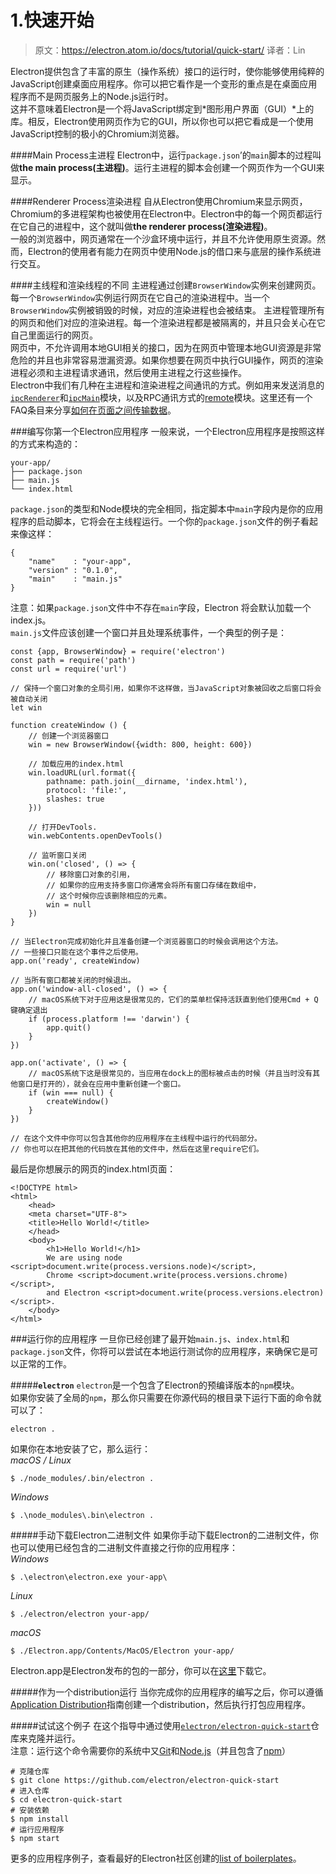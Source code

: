 # 1.快速开始

> 原文：https://electron.atom.io/docs/tutorial/quick-start/
译者：Lin

Electron提供包含了丰富的原生（操作系统）接口的运行时，使你能够使用纯粹的JavaScript创建桌面应用程序。你可以把它看作是一个变形的重点是在桌面应用程序而不是网页服务上的Node.js运行时。   
这并不意味着Electron是一个将JavaScript绑定到*图形用户界面（GUI）*上的库。相反，Electron使用网页作为它的GUI，所以你也可以把它看成是一个使用JavaScript控制的极小的Chromium浏览器。   

####Main Process主进程
Electron中，运行`package.json`’的`main`脚本的过程叫做**the main process(主进程)**。运行主进程的脚本会创建一个网页作为一个GUI来显示。   

####Renderer Process渲染进程
自从Electron使用Chromium来显示网页，Chromium的多进程架构也被使用在Electron中。Electron中的每一个网页都运行在它自己的进程中，这个就叫做**the renderer process(渲染进程)**。   
一般的浏览器中，网页通常在一个沙盒环境中运行，并且不允许使用原生资源。然而，Electron的使用者有能力在网页中使用Node.js的借口来与底层的操作系统进行交互。    

####主线程和渲染线程的不同
主进程通过创建`BrowserWindow`实例来创建网页。每一个`BrowserWindow`实例运行网页在它自己的渲染进程中。当一个`BrowserWindow`实例被销毁的时候，对应的渲染进程也会被结束。
主进程管理所有的网页和他们对应的渲染进程。每一个渲染进程都是被隔离的，并且只会关心在它自己里面运行的网页。   
网页中，不允许调用本地GUI相关的接口，因为在网页中管理本地GUI资源是非常危险的并且也非常容易泄漏资源。如果你想要在网页中执行GUI操作，网页的渲染进程必须和主进程请求通讯，然后使用主进程之行这些操作。   
Electron中我们有几种在主进程和渲染进程之间通讯的方式。例如用来发送消息的[`ipcRenderer`](https://electron.atom.io/docs/api/ipc-renderer)和[`ipcMain`](https://electron.atom.io/docs/api/ipc-main)模块，以及RPC通讯方式的[remote](https://electron.atom.io/docs/api/remote)模块。这里还有一个FAQ条目来分享[如何在页面之间传输数据](https://electron.atom.io/docs/faq#how-to-share-data-between-web-pages)。

###编写你第一个Electron应用程序
一般来说，一个Electron应用程序是按照这样的方式来构造的：   

    your-app/
    ├── package.json
    ├── main.js
    └── index.html
`package.json`的类型和Node模块的完全相同，指定脚本中`main`字段内是你的应用程序的启动脚本，它将会在主线程运行。一个你的`package.json`文件的例子看起来像这样：   

    {
        "name"    : "your-app",
        "version" : "0.1.0",
        "main"    : "main.js"
    }
注意：如果`package.json`文件中不存在`main`字段，Electron 将会默认加载一个index.js。   
`main.js`文件应该创建一个窗口并且处理系统事件，一个典型的例子是：   

    const {app, BrowserWindow} = require('electron')
    const path = require('path')
    const url = require('url')

    // 保持一个窗口对象的全局引用，如果你不这样做，当JavaScript对象被回收之后窗口将会被自动关闭
    let win

    function createWindow () {
        // 创建一个浏览器窗口
        win = new BrowserWindow({width: 800, height: 600})

        // 加载应用的index.html
        win.loadURL(url.format({
            pathname: path.join(__dirname, 'index.html'),
            protocol: 'file:',
            slashes: true
        }))

        // 打开DevTools.
        win.webContents.openDevTools()

        // 监听窗口关闭
        win.on('closed', () => {
            // 移除窗口对象的引用，
            // 如果你的应用支持多窗口你通常会将所有窗口存储在数组中，
            // 这个时候你应该删除相应的元素。
            win = null
        })
    }

    // 当Electron完成初始化并且准备创建一个浏览器窗口的时候会调用这个方法。
    // 一些接口只能在这个事件之后使用。
    app.on('ready', createWindow)

    // 当所有窗口都被关闭的时候退出。
    app.on('window-all-closed', () => {
        // macOS系统下对于应用这是很常见的，它们的菜单栏保持活跃直到他们使用Cmd + Q键确定退出
        if (process.platform !== 'darwin') {
            app.quit()
        }
    })

    app.on('activate', () => {
        // macOS系统下这是很常见的，当应用在dock上的图标被点击的时候（并且当时没有其他窗口是打开的），就会在应用中重新创建一个窗口。
        if (win === null) {
            createWindow()
        }
    })

    // 在这个文件中你可以包含其他你的应用程序在主线程中运行的代码部分。
    // 你也可以在把其他的代码放在其他的文件中，然后在这里require它们。
最后是你想展示的网页的index.html页面：   

    <!DOCTYPE html>
    <html>
        <head>
        <meta charset="UTF-8">
        <title>Hello World!</title>
        </head>
        <body>
            <h1>Hello World!</h1>
            We are using node <script>document.write(process.versions.node)</script>,
            Chrome <script>document.write(process.versions.chrome)</script>,
            and Electron <script>document.write(process.versions.electron)</script>.
        </body>
    </html>

###运行你的应用程序
一旦你已经创建了最开始`main.js`、`index.html`和`package.json`文件，你将可以尝试在本地运行测试你的应用程序，来确保它是可以正常的工作。   

#####**`electron`**
`electron`是一个包含了Electron的预编译版本的`npm`模块。   
如果你安装了全局的`npm`，那么你只需要在你源代码的根目录下运行下面的命令就可以了：    

    electron .
如果你在本地安装了它，那么运行：   
*macOS / Linux*   

    $ ./node_modules/.bin/electron .
*Windows*   

    $ .\node_modules\.bin\electron .

#####手动下载Electron二进制文件
如果你手动下载Electron的二进制文件，你也可以使用已经包含的二进制文件直接之行你的应用程序：   
*Windows*   

    $ .\electron\electron.exe your-app\

*Linux*   

    $ ./electron/electron your-app/

*macOS*   

    $ ./Electron.app/Contents/MacOS/Electron your-app/

Electron.app是Electron发布的包的一部分，你可以在[这里](https://github.com/electron/electron/releases)下载它。   

#####作为一个distribution运行
当你完成你的应用程序的编写之后，你可以遵循[Application Distribution](https://electron.atom.io/docs/tutorial/application-distribution)指南创建一个distribution，然后执行打包应用程序。   

#####试试这个例子
在这个指导中通过使用[`electron/electron-quick-start`](https://github.com/electron/electron-quick-start)仓库来克隆并运行。   
注意：运行这个命令需要你的系统中又[Git](https://git-scm.com/)和[Node.js](https://nodejs.org/en/download/)（并且包含了[npm](https://npmjs.org/)）   

    # 克隆仓库
    $ git clone https://github.com/electron/electron-quick-start
    # 进入仓库
    $ cd electron-quick-start
    # 安装依赖
    $ npm install
    # 运行应用程序
    $ npm start

更多的应用程序例子，查看最好的Electron社区创建的[list of boilerplates](http://electron.atom.io/community/#boilerplates)。